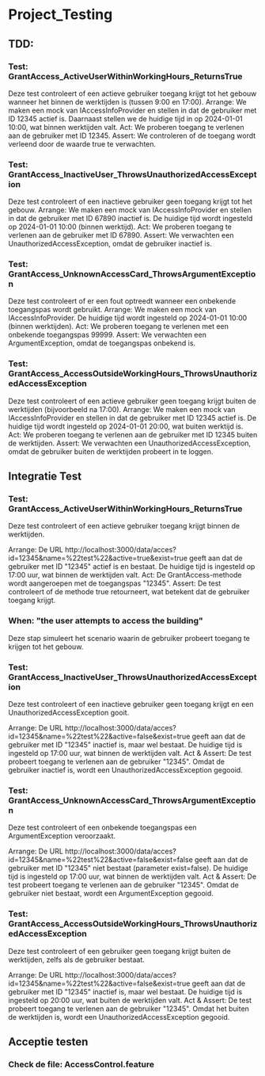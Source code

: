 # Project_Testing

## TDD: 
### Test: GrantAccess_ActiveUserWithinWorkingHours_ReturnsTrue

Deze test controleert of een actieve gebruiker toegang krijgt tot het gebouw wanneer het binnen de werktijden is (tussen 9:00 en 17:00).
Arrange: We maken een mock van IAccessInfoProvider en stellen in dat de gebruiker met ID 12345 actief is. Daarnaast stellen we de huidige tijd in op 2024-01-01 10:00, wat binnen werktijden valt.
Act: We proberen toegang te verlenen aan de gebruiker met ID 12345.
Assert: We controleren of de toegang wordt verleend door de waarde true te verwachten.


### Test: GrantAccess_InactiveUser_ThrowsUnauthorizedAccessException

Deze test controleert of een inactieve gebruiker geen toegang krijgt tot het gebouw.
Arrange: We maken een mock van IAccessInfoProvider en stellen in dat de gebruiker met ID 67890 inactief is. De huidige tijd wordt ingesteld op 2024-01-01 10:00 (binnen werktijd).
Act: We proberen toegang te verlenen aan de gebruiker met ID 67890.
Assert: We verwachten een UnauthorizedAccessException, omdat de gebruiker inactief is.


### Test: GrantAccess_UnknownAccessCard_ThrowsArgumentException

Deze test controleert of er een fout optreedt wanneer een onbekende toegangspas wordt gebruikt.
Arrange: We maken een mock van IAccessInfoProvider. De huidige tijd wordt ingesteld op 2024-01-01 10:00 (binnen werktijden).
Act: We proberen toegang te verlenen met een onbekende toegangspas 99999.
Assert: We verwachten een ArgumentException, omdat de toegangspas onbekend is.


### Test: GrantAccess_AccessOutsideWorkingHours_ThrowsUnauthorizedAccessException

Deze test controleert of een actieve gebruiker geen toegang krijgt buiten de werktijden (bijvoorbeeld na 17:00).
Arrange: We maken een mock van IAccessInfoProvider en stellen in dat de gebruiker met ID 12345 actief is. De huidige tijd wordt ingesteld op 2024-01-01 20:00, wat buiten werktijd is.
Act: We proberen toegang te verlenen aan de gebruiker met ID 12345 buiten de werktijden.
Assert: We verwachten een UnauthorizedAccessException, omdat de gebruiker buiten de werktijden probeert in te loggen.

## Integratie Test
### Test: GrantAccess_ActiveUserWithinWorkingHours_ReturnsTrue
Deze test controleert of een actieve gebruiker toegang krijgt binnen de werktijden.

Arrange:
De URL http://localhost:3000/data/acces?id=12345&name=%22test%22&active=true&exist=true geeft aan dat de gebruiker met ID "12345" actief is en bestaat.
De huidige tijd is ingesteld op  17:00 uur, wat binnen de werktijden valt.
Act: De GrantAccess-methode wordt aangeroepen met de toegangspas "12345".
Assert: De test controleert of de methode true retourneert, wat betekent dat de gebruiker toegang krijgt.
### When: "the user attempts to access the building"
Deze stap simuleert het scenario waarin de gebruiker probeert toegang te krijgen tot het gebouw.

### Test: GrantAccess_InactiveUser_ThrowsUnauthorizedAccessException
Deze test controleert of een inactieve gebruiker geen toegang krijgt en een UnauthorizedAccessException gooit.

Arrange:
De URL http://localhost:3000/data/acces?id=12345&name=%22test%22&active=false&exist=true geeft aan dat de gebruiker met ID "12345" inactief is, maar wel bestaat.
De huidige tijd is ingesteld op 17:00 uur, wat binnen de werktijden valt.
Act & Assert:
De test probeert toegang te verlenen aan de gebruiker "12345".
Omdat de gebruiker inactief is, wordt een UnauthorizedAccessException gegooid.

### Test: GrantAccess_UnknownAccessCard_ThrowsArgumentException
Deze test controleert of een onbekende toegangspas een ArgumentException veroorzaakt.

Arrange:
De URL http://localhost:3000/data/acces?id=12345&name=%22test%22&active=false&exist=false geeft aan dat de gebruiker met ID "12345" niet bestaat (parameter exist=false).
De huidige tijd is ingesteld op  17:00 uur, wat binnen de werktijden valt.
Act & Assert:
De test probeert toegang te verlenen aan de gebruiker "12345".
Omdat de gebruiker niet bestaat, wordt een ArgumentException gegooid.

### Test: GrantAccess_AccessOutsideWorkingHours_ThrowsUnauthorizedAccessException
Deze test controleert of een gebruiker geen toegang krijgt buiten de werktijden, zelfs als de gebruiker bestaat.

Arrange:
De URL http://localhost:3000/data/acces?id=12345&name=%22test%22&active=false&exist=true geeft aan dat de gebruiker met ID "12345" inactief is, maar wel bestaat.
De huidige tijd is ingesteld op 20:00 uur, wat buiten de werktijden valt.
Act & Assert:
De test probeert toegang te verlenen aan de gebruiker "12345".
Omdat het buiten de werktijden is, wordt een UnauthorizedAccessException gegooid.

## Acceptie testen

### Check de file: AccessControl.feature
